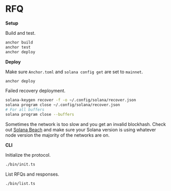 # RFQ

**Setup**

Build and test.

```bash
anchor build
anchor test
anchor deploy
```

**Deploy**

Make sure `Anchor.toml` and `solana config get` are set to `mainnet`.

```bash
anchor deploy
```

Failed recovery deployment.

```bash
solana-keygen recover -f -o ~/.config/solana/recover.json
solana program close ~/.config/solana/recover.json
# For all buffers
solana program close --buffers
```

Sometimes the network is too slow and you get an invalid blockhash. Check out [Solana Beach](https://solanabeach.io/validators) and make sure your Solana version is using whatever node version the majority of the networks are on.

**CLI**

Initialize the protocol.

```bash
./bin/init.ts
```

List RFQs and responses.

```bash
./bin/list.ts
```